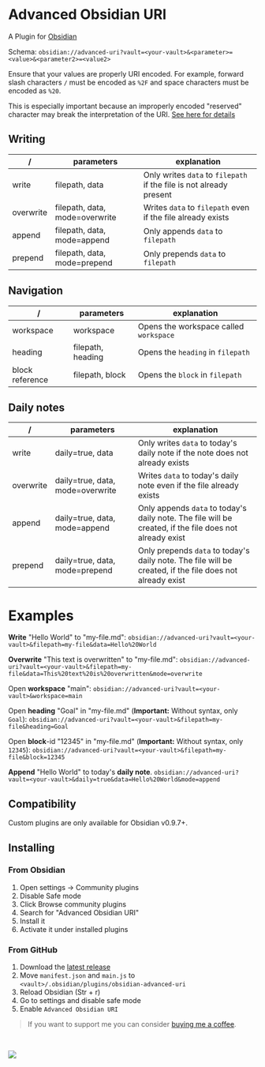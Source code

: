 # Advanced Obsidian URI
A Plugin for [Obsidian](https://obsidian.md)

Schema: `obsidian://advanced-uri?vault=<your-vault>&<parameter>=<value>&<parameter2>=<value2>`

Ensure that your values are properly URI encoded. For example, forward slash characters `/` must be encoded as `%2F` and space characters must be encoded as `%20`.

This is especially important because an improperly encoded "reserved" character may break the interpretation of the URI. [See here for details](https://en.wikipedia.org/wiki/Percent-encoding)

## Writing
| /               | parameters                    | explanation                                                         |
| --------------- | ----------------------------- | ------------------------------------------------------------------- |
| write           | filepath, data                | Only writes `data` to `filepath` if the file is not already present |
| overwrite       | filepath, data, mode=overwrite| Writes `data` to `filepath` even if the file already exists         |
| append          | filepath, data, mode=append   | Only appends `data` to `filepath`                                   |
| prepend         | filepath, data, mode=prepend  | Only prepends `data` to `filepath`                                  |

## Navigation
| /               | parameters        | explanation                                       |
| --------------- | ----------------- | -------------------------------------- |
| workspace       | workspace         | Opens the workspace called `workspace` |
| heading         | filepath, heading | Opens the `heading` in `filepath`      |
| block reference | filepath, block   | Opens the `block` in `filepath`        |

## Daily notes
| /         | parameters                       | explanation                                                                                              |
| --------- | -------------------------------- | -------------------------------------------------------------------------------------------------------- |
| write     | daily=true, data                 | Only writes `data` to today's daily note if the note does not already exists                             |
| overwrite | daily=true, data, mode=overwrite | Writes `data` to today's daily note even if the file already exists                                      |
| append    | daily=true, data, mode=append    | Only appends `data` to today's daily note. The file will be created, if the file does not already exist  | 
| prepend   | daily=true, data, mode=prepend   | Only prepends `data` to today's daily note. The file will be created, if the file does not already exist |

# Examples

**Write** "Hello World" to "my-file.md":
`obsidian://advanced-uri?vault=<your-vault>&filepath=my-file&data=Hello%20World`

**Overwrite** "This text is overwritten" to "my-file.md":
`obsidian://advanced-uri?vault=<your-vault>&filepath=my-file&data=This%20text%20is%20overwritten&mode=overwrite`

Open **workspace** "main":
`obsidian://advanced-uri?vault=<your-vault>&workspace=main`

Open **heading** "Goal" in "my-file.md" (**Important:** Without syntax, only `Goal`):
`obsidian://advanced-uri?vault=<your-vault>&filepath=my-file&heading=Goal`

Open **block**-id "12345" in "my-file.md" (**Important:** Without syntax, only `12345`):
`obsidian://advanced-uri?vault=<your-vault>&filepath=my-file&block=12345`

**Append** "Hello World" to today's **daily note**.
`obsidian://advanced-uri?vault=<your-vault>&daily=true&data=Hello%20World&mode=append`

## Compatibility
Custom plugins are only available for Obsidian v0.9.7+.

## Installing

### From Obsidian
1. Open settings -> Community plugins
2. Disable Safe mode
3. Click Browse community plugins
4. Search for "Advanced Obsidian URI"
5. Install it
6. Activate it under installed plugins


### From GitHub
1. Download the [latest release](https://github.com/Vinzent03/obsidian-advanced-uri/releases/latest)
2. Move `manifest.json` and `main.js` to `<vault>/.obsidian/plugins/obsidian-advanced-uri`
3. Reload Obsidian (Str + r)
4. Go to settings and disable safe mode
5. Enable `Advanced Obsidian URI`


> If you want to support me you can consider [buying me a coffee](https://www.buymeacoffee.com/Vinzent03).

<br>

<a href="https://www.buymeacoffee.com/Vinzent03"><img src="https://img.buymeacoffee.com/button-api/?text=Buy me a coffee&emoji=&slug=Vinzent03&button_colour=5F7FFF&font_colour=ffffff&font_family=Inter&outline_colour=000000&coffee_colour=FFDD00"></a>
